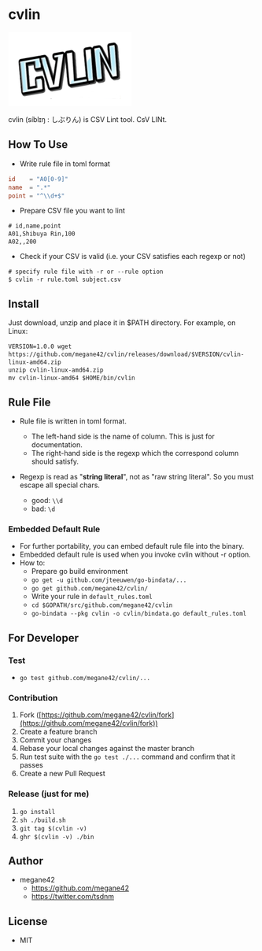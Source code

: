 # cvlin

![logo](logo.png)

cvlin (síblɪŋ : しぶりん) is CSV Lint tool. CsV LINt.

## How To Use

* Write rule file in toml format

```toml
id    = "A0[0-9]"
name  = ".*"
point = "^\\d+$"
```

* Prepare CSV file you want to lint

```csv
# id,name,point
A01,Shibuya Rin,100
A02,,200
```

* Check if your CSV is valid (i.e. your CSV satisfies each regexp or not)

```shell
# specify rule file with -r or --rule option
$ cvlin -r rule.toml subject.csv
```

## Install

Just download, unzip and place it in $PATH directory. For example, on Linux:

```shell
VERSION=1.0.0 wget https://github.com/megane42/cvlin/releases/download/$VERSION/cvlin-linux-amd64.zip
unzip cvlin-linux-amd64.zip
mv cvlin-linux-amd64 $HOME/bin/cvlin
```

## Rule File

* Rule file is written in toml format.
    * The left-hand side is the name of column. This is just for documentation.
    * The right-hand side is the regexp which the correspond column should satisfy.

* Regexp is read as "**string literal**", not as "raw string literal". So you must escape all special chars.
    * good: `\\d`
    * bad: `\d`

### Embedded Default Rule

* For further portability, you can embed default rule file into the binary.
* Embedded default rule is used when you invoke cvlin without -r option.
* How to:
  * Prepare go build environment
  * `go get -u github.com/jteeuwen/go-bindata/...`
  * `go get github.com/megane42/cvlin/`
  * Write your rule in `default_rules.toml`
  * `cd $GOPATH/src/github.com/megane42/cvlin`
  * `go-bindata --pkg cvlin -o cvlin/bindata.go default_rules.toml`

## For Developer

### Test
* `go test github.com/megane42/cvlin/...`

### Contribution

1. Fork ([https://github.com/megane42/cvlin/fork](https://github.com/megane42/cvlin/fork))
1. Create a feature branch
1. Commit your changes
1. Rebase your local changes against the master branch
1. Run test suite with the `go test ./...` command and confirm that it passes
1. Create a new Pull Request

### Release (just for me)
1. `go install`
1. `sh ./build.sh`
1. `git tag $(cvlin -v)`
1. `ghr $(cvlin -v) ./bin`

## Author

* megane42
    * https://github.com/megane42
    * https://twitter.com/tsdnm

## License

* MIT
